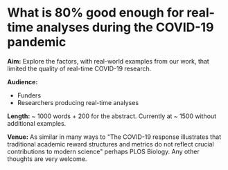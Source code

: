 # What is 80% good enough for real-time analyses during the COVID-19 pandemic

**Aim:** Explore the factors, with real-world examples from our work, that limited the quality of real-time COVID-19 research.

**Audience:**

- Funders
- Researchers producing real-time analyses

**Length:** ~ 1000 words + 200 for the abstract. Currently at ~ 1500 without additional examples.

**Venue:** As similar in many ways to "The COVID-19 response illustrates that traditional academic reward structures and metrics do not reflect crucial contributions to modern science" perhaps PLOS Biology. Any other thoughts are very welcome.
